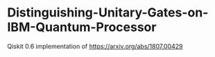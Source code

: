 # Distinguishing-Unitary-Gates-on-IBM-Quantum-Processor
Qiskit 0.6 implementation of https://arxiv.org/abs/1807.00429 
